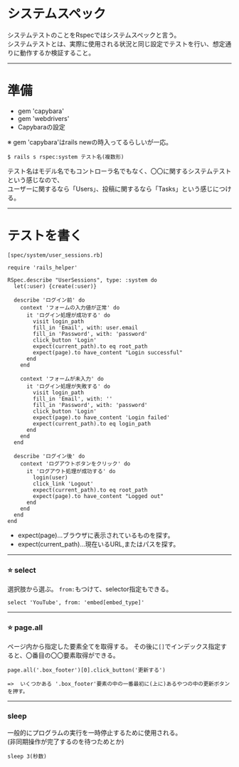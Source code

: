 # システムスペック
システムテストのことをRspecではシステムスペックと言う。    
システムテストとは、実際に使用される状況と同じ設定でテストを行い、想定通りに動作するか検証すること。
***

# 準備
- gem 'capybara'    
- gem 'webdrivers'    
- Capybaraの設定
     
※ gem 'capybara'はrails newの時入ってるらしいが一応。
~~~
$ rails s rspec:system テスト名(複数形)
~~~
テスト名はモデル名でもコントローラ名でもなく、〇〇に関するシステムテストという感じなので、    
ユーザーに関するなら「Users」、投稿に関するなら「Tasks」という感じにつける。
***

# テストを書く
~~~
[spec/system/user_sessions.rb]

require 'rails_helper'

RSpec.describe "UserSessions", type: :system do
  let(:user) {create(:user)}

  describe 'ログイン前' do
    context 'フォームの入力値が正常' do
      it 'ログイン処理が成功する' do
        visit login_path
        fill_in 'Email', with: user.email
        fill_in 'Password', with: 'password'
        click_button 'Login'
        expect(current_path).to eq root_path
        expect(page).to have_content "Login successful"
      end
    end

    context 'フォームが未入力' do
      it 'ログイン処理が失敗する' do
        visit login_path
        fill_in 'Email', with: ''
        fill_in 'Password', with: 'password'
        click_button 'Login'
        expect(page).to have_content 'Login failed'
        expect(current_path).to eq login_path
      end
    end
  end

  describe 'ログイン後' do
    context 'ログアウトボタンをクリック' do
      it 'ログアウト処理が成功する' do
        login(user)
        click_link 'Logout'
        expect(current_path).to eq root_path
        expect(page).to have_content "Logged out"
      end
    end
  end
end
~~~
- expect(page)...ブラウザに表示されているものを探す。          
- expect(current_path)...現在いるURL,またはパスを探す。
***

### ⭐️ select
選択肢から選ぶ。
`from:`もつけて、selector指定もできる。
~~~
select 'YouTube', from: 'embed[embed_type]'
~~~
***

### ⭐️ page.all
ページ内から指定した要素全てを取得する。
その後に`[]`でインデックス指定すると、〇番目の〇〇要素取得ができる。
~~~
page.all('.box_footer')[0].click_button('更新する')

=>  いくつかある '.box_footer'要素の中の一番最初に(上に)あるやつの中の更新ボタンを押す。
~~~
***

### sleep
一般的にプログラムの実行を一時停止するために使用される。     
(非同期操作が完了するのを待つためとか)     
~~~
sleep 3(秒数)
~~~
